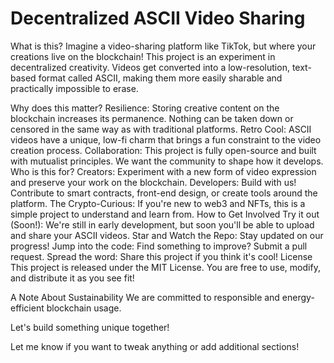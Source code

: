 # Decentralized ASCII Video Sharing

What is this?
Imagine a video-sharing platform like TikTok, but where your creations live on the blockchain! This project is an experiment in decentralized creativity. Videos get converted into a low-resolution, text-based format called ASCII, making them more easily sharable and practically impossible to erase.

Why does this matter?
Resilience: Storing creative content on the blockchain increases its permanence. Nothing can be taken down or censored in the same way as with traditional platforms.
Retro Cool: ASCII videos have a unique, low-fi charm that brings a fun constraint to the video creation process.
Collaboration: This project is fully open-source and built with mutualist principles. We want the community to shape how it develops.
Who is this for?
Creators: Experiment with a new form of video expression and preserve your work on the blockchain.
Developers: Build with us! Contribute to smart contracts, front-end design, or create tools around the platform.
The Crypto-Curious: If you're new to web3 and NFTs, this is a simple project to understand and learn from.
How to Get Involved
Try it out (Soon!): We're still in early development, but soon you'll be able to upload and share your ASCII videos.
Star and Watch the Repo: Stay updated on our progress!
Jump into the code: Find something to improve? Submit a pull request.
Spread the word: Share this project if you think it's cool!
License
This project is released under the MIT License.  You are free to use, modify, and distribute it as you see fit!

A Note About Sustainability
We are committed to responsible and energy-efficient blockchain usage.

Let's build something unique together!

Let me know if you want to tweak anything or add additional sections!

